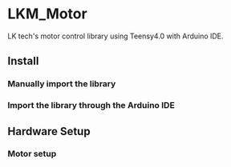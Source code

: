# LKM_Motor

LK tech's motor control library using Teensy4.0 with Arduino IDE.

## Install

### Manually import the library

### Import the library through the Arduino IDE

## Hardware Setup

### Motor setup
